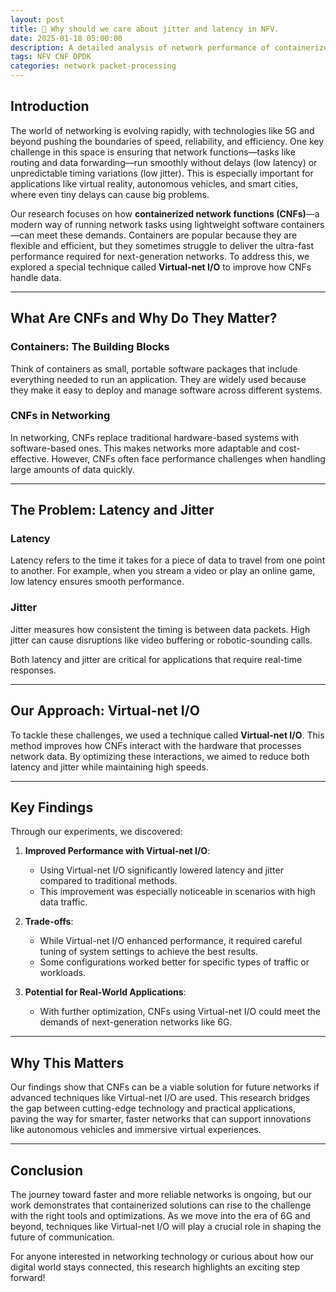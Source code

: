 ```yaml
---
layout: post
title: 📡 Why should we care about jitter and latency in NFV.
date: 2025-01-18 05:00:00
description: A detailed analysis of network performance of containerized networking function Vs. baremetal networking function.
tags: NFV CNF DPDK
categories: network packet-processing
---
```


## Introduction

The world of networking is evolving rapidly, with technologies like 5G and beyond pushing the boundaries of speed, reliability, and efficiency. One key challenge in this space is ensuring that network functions—tasks like routing and data forwarding—run smoothly without delays (low latency) or unpredictable timing variations (low jitter). This is especially important for applications like virtual reality, autonomous vehicles, and smart cities, where even tiny delays can cause big problems.

Our research focuses on how **containerized network functions (CNFs)**—a modern way of running network tasks using lightweight software containers—can meet these demands. Containers are popular because they are flexible and efficient, but they sometimes struggle to deliver the ultra-fast performance required for next-generation networks. To address this, we explored a special technique called **Virtual-net I/O** to improve how CNFs handle data.

---

## What Are CNFs and Why Do They Matter?

### Containers: The Building Blocks
Think of containers as small, portable software packages that include everything needed to run an application. They are widely used because they make it easy to deploy and manage software across different systems.

### CNFs in Networking
In networking, CNFs replace traditional hardware-based systems with software-based ones. This makes networks more adaptable and cost-effective. However, CNFs often face performance challenges when handling large amounts of data quickly.

---

## The Problem: Latency and Jitter

### Latency
Latency refers to the time it takes for a piece of data to travel from one point to another. For example, when you stream a video or play an online game, low latency ensures smooth performance.

### Jitter
Jitter measures how consistent the timing is between data packets. High jitter can cause disruptions like video buffering or robotic-sounding calls.

Both latency and jitter are critical for applications that require real-time responses.

---

## Our Approach: Virtual-net I/O

To tackle these challenges, we used a technique called **Virtual-net I/O**. This method improves how CNFs interact with the hardware that processes network data. By optimizing these interactions, we aimed to reduce both latency and jitter while maintaining high speeds.

---

## Key Findings

Through our experiments, we discovered:

1. **Improved Performance with Virtual-net I/O**:
   - Using Virtual-net I/O significantly lowered latency and jitter compared to traditional methods.
   - This improvement was especially noticeable in scenarios with high data traffic.

2. **Trade-offs**:
   - While Virtual-net I/O enhanced performance, it required careful tuning of system settings to achieve the best results.
   - Some configurations worked better for specific types of traffic or workloads.

3. **Potential for Real-World Applications**:
   - With further optimization, CNFs using Virtual-net I/O could meet the demands of next-generation networks like 6G.

---

## Why This Matters

Our findings show that CNFs can be a viable solution for future networks if advanced techniques like Virtual-net I/O are used. This research bridges the gap between cutting-edge technology and practical applications, paving the way for smarter, faster networks that can support innovations like autonomous vehicles and immersive virtual experiences.

---

## Conclusion

The journey toward faster and more reliable networks is ongoing, but our work demonstrates that containerized solutions can rise to the challenge with the right tools and optimizations. As we move into the era of 6G and beyond, techniques like Virtual-net I/O will play a crucial role in shaping the future of communication.

For anyone interested in networking technology or curious about how our digital world stays connected, this research highlights an exciting step forward!